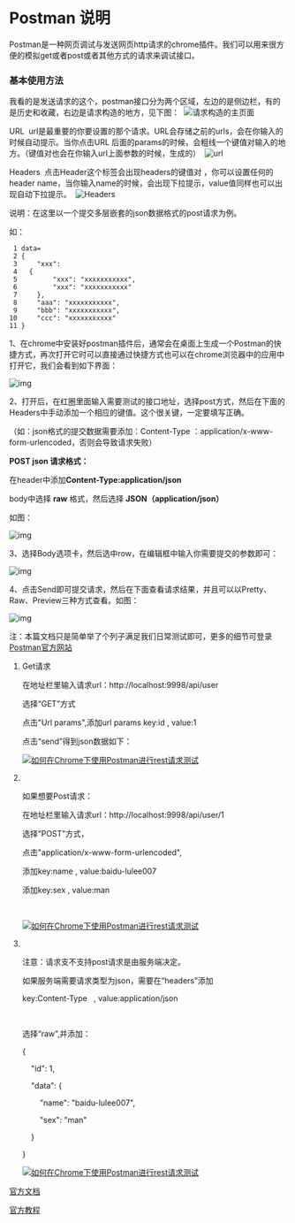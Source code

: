 # Postman 说明

Postman是一种网页调试与发送网页http请求的chrome插件。我们可以用来很方便的模拟get或者post或者其他方式的请求来调试接口。

### 基本使用方法

我看的是发送请求的这个，postman接口分为两个区域，左边的是侧边栏，有的是历史和收藏，右边是请求构造的地方，见下图： 
![请求构造的主页面](http://img.blog.csdn.net/20151218162441182)

URL 
url是最重要的你要设置的那个请求。URL会存储之前的urls，会在你输入的时候自动提示。当你点击URL 后面的params的时候，会粗线一个键值对输入的地方。（键值对也会在你输入url上面参数的时候，生成的） 
![url](http://img.blog.csdn.net/20151218163158932)

Headers 
点击Header这个标签会出现headers的键值对 ，你可以设置任何的header name，当你输入name的时候，会出现下拉提示，value值同样也可以出现自动下拉提示。 
![Headers](http://img.blog.csdn.net/20151218165128110)

说明：在这里以一个提交多层嵌套的json数据格式的post请求为例。

如：

```
 1 data=
 2 {
 3     "xxx": 
 4   {
 5         "xxx": "xxxxxxxxxxx",
 6         "xxx": "xxxxxxxxxxx"
 7     },
 8     "aaa": "xxxxxxxxxxx",
 9     "bbb": "xxxxxxxxxxx",
10     "ccc": "xxxxxxxxxxx"
11 }
```

1、在chrome中安装好postman插件后，通常会在桌面上生成一个Postman的快捷方式，再次打开它时可以直接通过快捷方式也可以在chrome浏览器中的应用中打开它，我们会看到如下界面：

![img](http://img2.tuicool.com/mMNVzyR.png!web)

2、打开后，在红圈里面输入需要测试的接口地址，选择post方式，然后在下面的Headers中手动添加一个相应的键值。这个很关键，一定要填写正确。

（如：json格式的提交数据需要添加：Content-Type ：application/x-www-form-urlencoded，否则会导致请求失败）

**POST json 请求格式：**

在header中添加**Content-Type:application/json**

body中选择 **raw** 格式，然后选择 **JSON（application/json）**

如图：

![img](http://img2.tuicool.com/bE3iyi.png!web)

3、选择Body选项卡，然后选中row，在编辑框中输入你需要提交的参数即可：

![img](http://img0.tuicool.com/VZNVRf.png!web)

4、点击Send即可提交请求，然后在下面查看请求结果，并且可以以Pretty、Raw、Preview三种方式查看。如图：

![img](http://img2.tuicool.com/IBnQFja.png!web)

注：本篇文档只是简单举了个列子满足我们日常测试即可，更多的细节可登录[Postman官方网站](https://www.getpostman.com)



1. Get请求

   在地址栏里输入请求url：http://localhost:9998/api/user

   选择“GET”方式

   点击"Url params",添加url params key:id , value:1

   点击“send”得到json数据如下：

   [![如何在Chrome下使用Postman进行rest请求测试](http://f.hiphotos.baidu.com/exp/w=500/sign=a7e730a418178a82ce3c7fa0c602737f/562c11dfa9ec8a1346e69d88f103918fa1ecc0de.jpg)](http://jingyan.baidu.com/album/90808022ff18defd91c80f9a.html?picindex=7)

2. ​

   如果想要Post请求：

   在地址栏里输入请求url：http://localhost:9998/api/user/1

   选择“POST”方式，

   点击"application/x-www-form-urlencoded",

   添加key:name , value:baidu-lulee007

   添加key:sex , value:man

   ​

   [![如何在Chrome下使用Postman进行rest请求测试](http://e.hiphotos.baidu.com/exp/w=500/sign=14041d69ef24b899de3c79385e071d59/d6ca7bcb0a46f21f8235693af0246b600c33ae51.jpg)](http://jingyan.baidu.com/album/90808022ff18defd91c80f9a.html?picindex=8)

3. ​

   注意：请求支不支持post请求是由服务端决定。

   如果服务端需要请求类型为json，需要在“headers”添加

   key:Content-Type   , value:application/json

   ​

   选择“raw”,并添加：

   {

       "id": 1,

       "data": {

           "name": "baidu-lulee007",

           "sex": "man"

       }

   }

   [![如何在Chrome下使用Postman进行rest请求测试](http://a.hiphotos.baidu.com/exp/w=500/sign=0397096a8144ebf86d71643fe9f8d736/d1a20cf431adcbef1efe4e6faaaf2edda2cc9f94.jpg)](http://jingyan.baidu.com/album/90808022ff18defd91c80f9a.html?picindex=9)



[官方文档](https://www.getpostman.com/collection)

[官方教程](https://www.getpostman.com/docs/collections)





